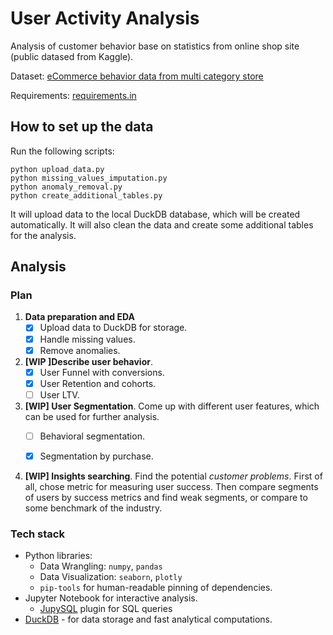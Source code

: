 # User Activity Analysis

Analysis of customer behavior base on statistics from online shop site (public datased from Kaggle).

Dataset: [eCommerce behavior data from multi category store](https://www.kaggle.com/datasets/mkechinov/ecommerce-behavior-data-from-multi-category-store)

Requirements: [requirements.in](requirements.in)

## How to set up the data

Run the following scripts:
```
python upload_data.py
python missing_values_imputation.py
python anomaly_removal.py
python create_additional_tables.py
```

It will upload data to the local DuckDB database, which will be created automatically. It will also clean the data and create some additional tables for the analysis.

## Analysis

### Plan

1. **Data preparation and EDA**
    - [x] Upload data to DuckDB for storage.
    - [x] Handle missing values.
    - [x] Remove anomalies.

2. **[WIP ]Describe user behavior**.
    - [x] User Funnel with conversions.
    - [x] User Retention and cohorts.
    - [ ] User LTV.

4. **[WIP] User Segmentation**. Come up with different user features, which can be used for further analysis.
    - [ ] Behavioral segmentation.
    - [x] Segmentation by purchase.


5. **[WIP] Insights searching**. Find the potential _customer problems_. First of all, chose metric for measuring user success. Then compare segments of users by success metrics and find weak segments, or compare to some benchmark of the industry.
### Tech stack

- Python libraries:
    - Data Wrangling: `numpy`, `pandas`
    - Data Visualization: `seaborn`, `plotly`
    - `pip-tools` for human-readable pinning of dependencies.
- Jupyter Notebook for interactive analysis.
    -  [JupySQL](https://github.com/ploomber/jupysql) plugin for SQL queries
- [DuckDB](https://duckdb.org/) - for data storage and fast analytical computations.

